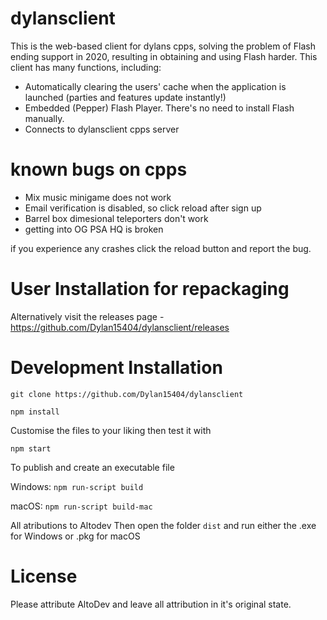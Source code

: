 # dylansclient
This is the web-based client for dylans cpps, solving the problem of Flash ending support in 2020, resulting in obtaining and using Flash harder. This client has many functions, including:
- Automatically clearing the users' cache when the application is launched (parties and features update instantly!)
- Embedded (Pepper) Flash Player. There's no need to install Flash manually.
- Connects to dylansclient cpps server 

# known bugs on cpps
- Mix music minigame does not work
- Email verification is disabled, so click reload after sign up
- Barrel box dimesional teleporters don't work
- getting into OG PSA HQ is broken

if you experience any crashes click the reload button and report the bug.










# User Installation for repackaging
Alternatively visit the releases page - https://github.com/Dylan15404/dylansclient/releases
# Development Installation
`git clone https://github.com/Dylan15404/dylansclient`

`npm install`

Customise the files to your liking then test it with

`npm start`

To publish and create an executable file

Windows: `npm run-script build`

macOS: `npm run-script build-mac`

All atributions to Altodev
Then open the folder `dist` and run either the .exe for Windows or .pkg for macOS
# License
Please attribute AltoDev and leave all attribution in it's original state.
